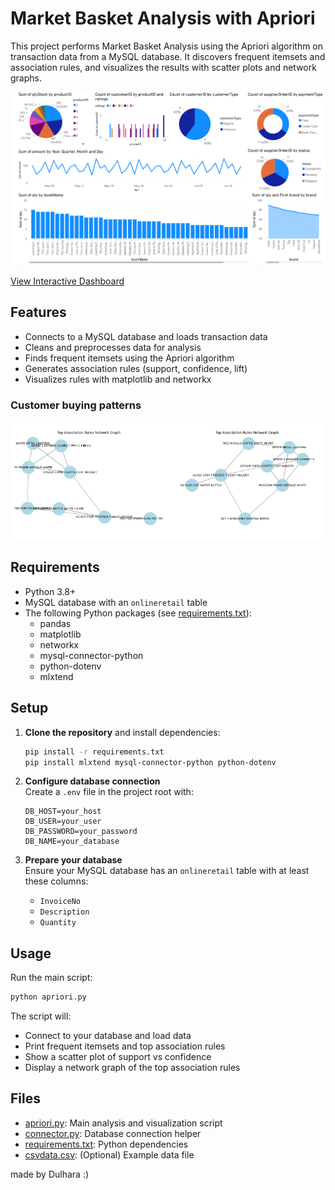 # Market Basket Analysis with Apriori

This project performs Market Basket Analysis using the Apriori algorithm on transaction data from a MySQL database. It discovers frequent itemsets and association rules, and visualizes the results with scatter plots and network graphs.

<img src="docs/screenshots/report.png" alt="powerbi report">

[View Interactive Dashboard](https://app.powerbi.com/reportEmbed?reportId=764021bf-d5fb-4ee2-8ce3-f089bdf6fd9f&autoAuth=true&ctid=9486ac65-39d3-4d25-977c-76d9c31c0046) 

## Features

- Connects to a MySQL database and loads transaction data
- Cleans and preprocesses data for analysis
- Finds frequent itemsets using the Apriori algorithm
- Generates association rules (support, confidence, lift)
- Visualizes rules with matplotlib and networkx

### Customer buying patterns
<div display="flex">
<img src="docs/screenshots/network1.png"  width="50%" alt="powerbi report"><img src="docs/screenshots/network2.png"  width="50%" alt="powerbi report"></div>

## Requirements

- Python 3.8+
- MySQL database with an `onlineretail` table
- The following Python packages (see [requirements.txt](requirements.txt)):
  - pandas
  - matplotlib
  - networkx
  - mysql-connector-python
  - python-dotenv
  - mlxtend

## Setup

1. **Clone the repository** and install dependencies:
    ```sh
    pip install -r requirements.txt
    pip install mlxtend mysql-connector-python python-dotenv
    ```

2. **Configure database connection**  
   Create a `.env` file in the project root with:
    ```
    DB_HOST=your_host
    DB_USER=your_user
    DB_PASSWORD=your_password
    DB_NAME=your_database
    ```

3. **Prepare your database**  
   Ensure your MySQL database has an `onlineretail` table with at least these columns:
   - `InvoiceNo`
   - `Description`
   - `Quantity`

## Usage

Run the main script:
```sh
python apriori.py
```

The script will:
- Connect to your database and load data
- Print frequent itemsets and top association rules
- Show a scatter plot of support vs confidence
- Display a network graph of the top association rules

## Files

- [apriori.py](apriori.py): Main analysis and visualization script
- [connector.py](connector.py): Database connection helper
- [requirements.txt](requirements.txt): Python dependencies
- [csvdata.csv](csvdata.csv): (Optional) Example data file

made by Dulhara :)